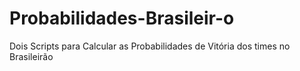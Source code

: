 # Probabilidades-Brasileir-o
Dois Scripts para Calcular as Probabilidades de Vitória dos times no Brasileirão
